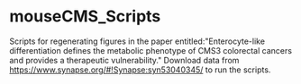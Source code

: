 # mouseCMS_Scripts
Scripts for regenerating figures in the paper entitled:"Enterocyte-like differentiation defines the metabolic phenotype of CMS3 colorectal cancers and provides a therapeutic vulnerability."
Download data from https://www.synapse.org/#!Synapse:syn53040345/ to run the scripts.
